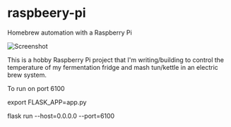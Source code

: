 # raspbeery-pi
Homebrew automation with a Raspberry Pi

![Screenshot](https://github.com/pahu/toroi-pi/blob/master/docs/Screenshot01.png)

This is a hobby Raspberry Pi project that I'm writing/building to control the temperature of my fermentation fridge and mash tun/kettle in an electric brew system. 

To run on port 6100

export FLASK_APP=app.py

flask run --host=0.0.0.0 --port=6100
